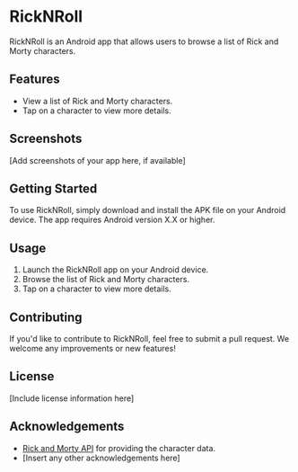 # RickNRoll

RickNRoll is an Android app that allows users to browse a list of Rick and Morty characters.

## Features

- View a list of Rick and Morty characters.
- Tap on a character to view more details.

## Screenshots

[Add screenshots of your app here, if available]

## Getting Started

To use RickNRoll, simply download and install the APK file on your Android device. The app requires Android version X.X or higher.

## Usage

1. Launch the RickNRoll app on your Android device.
2. Browse the list of Rick and Morty characters.
3. Tap on a character to view more details.

## Contributing

If you'd like to contribute to RickNRoll, feel free to submit a pull request. We welcome any improvements or new features!

## License

[Include license information here]

## Acknowledgements

- [Rick and Morty API](https://rickandmortyapi.com/) for providing the character data.
- [Insert any other acknowledgements here]
